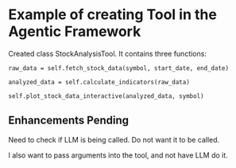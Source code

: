 # Example of creating Tool in the Agentic Framework
Created class StockAnalysisTool. It contains three functions:

`raw_data = self.fetch_stock_data(symbol, start_date, end_date)`

`analyzed_data = self.calculate_indicators(raw_data)`

`self.plot_stock_data_interactive(analyzed_data, symbol)`

## Enhancements Pending
Need to check if LLM is being called. Do not want it to be called.

I also want to pass arguments into the tool, and not have LLM do it. 
